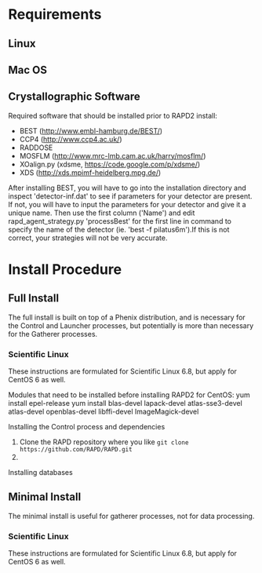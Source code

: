 # Requirements

## Linux






## Mac OS

## Crystallographic Software
Required software that should be installed prior to RAPD2 install:  
- BEST (http://www.embl-hamburg.de/BEST/)  
- CCP4 (http://www.ccp4.ac.uk/)  
- RADDOSE  
- MOSFLM (http://www.mrc-lmb.cam.ac.uk/harry/mosflm/)  
- XOalign.py (xdsme, https://code.google.com/p/xdsme/)  
- XDS (http://xds.mpimf-heidelberg.mpg.de/)  

After installing BEST, you will have to go into the installation directory and inspect
'detector-inf.dat' to see if parameters for your detector are present. If not, you will
have to input the parameters for your detector and give it a unique name. Then use the
first column ('Name') and edit rapd_agent_strategy.py 'processBest' for the first line
in command to specify the name of the detector (ie. 'best -f pilatus6m').If this is not
correct, your strategies will not be very accurate.


# Install Procedure

## Full Install
The full install is built on top of a Phenix distribution, and is necessary for the Control and Launcher processes, but potentially is more than necessary for the Gatherer processes.

### Scientific Linux
These instructions are formulated for Scientific Linux 6.8, but apply for CentOS 6 as well.

Modules that need to be installed before installing RAPD2 for CentOS:
yum install epel-release
yum install blas-devel lapack-devel atlas-sse3-devel atlas-devel openblas-devel libffi-devel ImageMagick-devel

Installing the Control process and dependencies
1. Clone the RAPD repository where you like `git clone https://github.com/RAPD/RAPD.git`
2.

Installing databases

## Minimal Install
The minimal install is useful for gatherer processes, not for data processing.

### Scientific Linux
These instructions are formulated for Scientific Linux 6.8, but apply for CentOS 6 as well.

